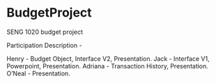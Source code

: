 # BudgetProject
SENG 1020 budget project

Participation Description - 

Henry - Budget Object, Interface V2, Presentation.
Jack - Interface V1, Powerpoint, Presentation.
Adriana - Transaction History, Presentation.
O’Neal - Presentation.
